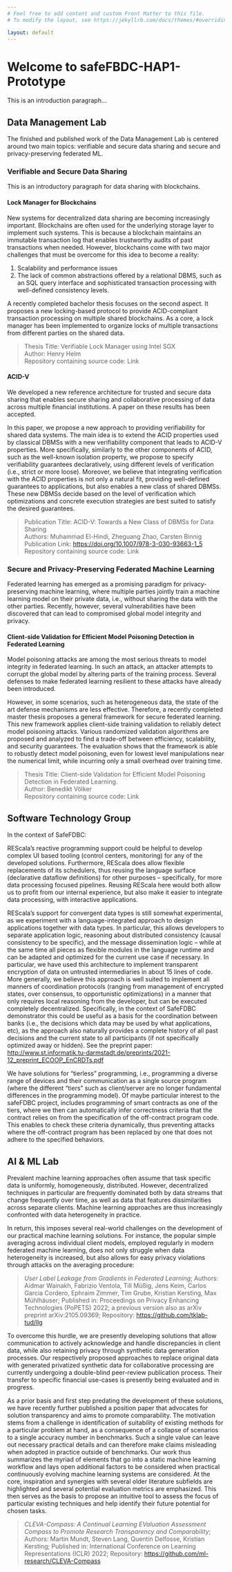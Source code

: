 ```yaml
---
# Feel free to add content and custom Front Matter to this file.
# To modify the layout, see https://jekyllrb.com/docs/themes/#overriding-theme-defaults

layout: default
---
```


# Welcome to safeFBDC-HAP1-Prototype

This is an introduction paragraph...

## Data Management Lab

The finished and published work of the Data Management Lab is centered around two main topics: verifiable and secure data sharing and secure and privacy-preserving federated ML.

### Verifiable and Secure Data Sharing

This is an introductory paragraph for data sharing with blockchains.

#### Lock Manager for Blockchains

New systems for decentralized data sharing are becoming increasingly important. Blockchains are often used for the underlying storage layer to implement such systems. This is because a blockchain maintains an immutable transaction log that enables trustworthy audits of past transactions when needed. However, blockchains come with two major challenges that must be overcome for this idea to become a reality:

1. Scalability and performance issues
2. The lack of common abstractions offered by a relational DBMS, such as an SQL query interface and sophisticated transaction processing with well-defined consistency levels.

A recently completed bachelor thesis focuses on the second aspect. It proposes a new locking-based protocol to provide ACID-compliant transaction processing on multiple shared blockchains. As a core, a lock manager has been implemented to organize locks of multiple transactions from different parties on the shared data.

> Thesis Title: Verifiable Lock Manager using Intel SGX\
> Author: Henry Helm\
> Repository containing source code: Link

#### ACID-V

We developed a new reference architecture for trusted and secure data sharing that enables secure sharing and collaborative processing of data across multiple financial institutions. A paper on these results has been accepted.

In this paper, we propose a new approach to providing verifiability for shared data systems. The main idea is to extend the ACID properties used by classical DBMSs with a new verifiability component that leads to ACID-V properties. More specifically, similarly to the other components of ACID, such as the well-known isolation property, we propose to specify verifiability guarantees declaratively, using different levels of verification (i.e., strict or more loose). Moreover, we believe that integrating verification with the ACID properties is not only a natural fit, providing well-defined guarantees to applications, but also enables a new class of shared DBMSs. These new DBMSs decide based on the level of verification which optimizations and concrete execution strategies are best suited to satisfy the desired guarantees.

> Publication Title: ACID-V: Towards a New Class of DBMSs for Data Sharing\
> Authors: Muhammad El-Hindi, Zheguang Zhao, Carsten Binnig\
> Publication Link: <https://doi.org/10.1007/978-3-030-93663-1_5>\
> Repository containing source code: Link

### Secure and Privacy-Preserving Federated Machine Learning

Federated learning has emerged as a promising paradigm for privacy-preserving machine learning, where multiple parties jointly train a machine learning model on their private data, i.e., without sharing the data with the other parties. Recently, however, several vulnerabilities have been discovered that can lead to compromised global model integrity and privacy.

#### Client-side Validation for Efficient Model Poisoning Detection in Federated Learning

Model poisoning attacks are among the most serious threats to model integrity in federated learning. In such an attack, an attacker attempts to corrupt the global model by altering parts of the training process. Several defenses to make federated learning resilient to these attacks have already been introduced.

However, in some scenarios, such as heterogeneous data, the state of the art defense mechanisms are less effective. Therefore, a recently completed master thesis proposes a general framework for secure federated learning. This new framework applies client-side training validation to reliably detect model poisoning attacks. Various randomized validation algorithms are proposed and analyzed to find a trade-off between efficiency, scalability, and security guarantees. The evaluation shows that the framework is able to robustly detect model poisoning, even for lowest level manipulations near the numerical limit, while incurring only a small overhead over training time.

> Thesis Title: Client-side Validation for Efficient Model Poisoning Detection in Federated Learning.\
> Author: Benedikt Völker\
> Repository containing source code: Link

## Software Technology Group

In the context of SafeFDBC:

REScala’s reactive programming support could be helpful to develop complex UI based tooling (control centers, monitoring) for any of the developed solutions. Furthermore, REScala does allow flexible replacements of its schedulers, thus reusing the language surface (declarative dataflow definitions) for other purposes – specifically, for more data processing focused pipelines. Reusing REScala here would both allow us to profit from our internal experience, but also make it easier to integrate data processing, with interactive applications.

REScala’s support for convergent data types is still somewhat experimental, as we experiment with a language-integrated approach to design applications together with data types. In particular, this allows developers to separate application logic, reasoning about distributed consistency (causal consistency to be specific), and the message dissemination logic – while at the same time all pieces as flexible modules in the language runtime and can be adapted and optimized for the current use case if necessary. In particular, we have used this architecture to implement transparent encryption of data on untrusted intermediaries in about 15 lines of code. More generally, we believe this approach is well suited to implement all manners of coordination protocols (ranging from management of encrypted states, over consensus, to opportunistic optimizations) in a manner that only requires local reasoning from the developer, but can be executed completely decentralized. Specifically, in the context of SafeFDBC demonstrator this could be useful as a basis for the coordination between banks (i.e., the decisions which data may be used by what applications, etc), as the approach also naturally provides a complete history of all past decisions and the current state to all participants (if not specifically optimized away or hidden). See the preprint paper: http://www.st.informatik.tu-darmstadt.de/preprints/2021-12_preprint_ECOOP_EnCRDTs.pdf

We have solutions for “tierless” programming, i.e., programming a diverse range of devices and their communication as a single source program (where the different “tiers” such as client/server are no longer fundamental differences in the programming model). Of maybe particular interest to the safeFDBC project, includes programming of smart contracts as one of the tiers, where we then can automatically infer correctness criteria that the contract relies on from the specification of the off-contract program code. This enables to check these criteria dynamically, thus preventing attacks where the off-contract program has been replaced by one that does not adhere to the specified behaviors.



## AI & ML Lab
Prevalent machine learning approaches often assume that task specific data is uniformly, homogeneously, distributed. However, decentralized techniques in particular are frequently dominated both by data streams that change frequently over time, as well as data that features dissimilarities across separate clients. Machine learning approaches are thus increasingly confronted with data heterogeneity in practice.  

In return, this imposes several real-world challenges on the development of our practical machine learning solutions. For instance, the popular simple averaging across individual client models, employed regularly in modern federated machine learning, does not only struggle when data heterogeneity is increased, but also allows for easy privacy violations  through attacks on the averaging procedure:

> *User Label Leakage from Gradients in Federated Learning*;
> Authors: Aidmar Wainakh, Fabrizio Ventola, Till Müßig, Jens Keim, Carlos Garcia Cordero, Ephraim Zimmer, Tim Grube, Kristian Kersting, Max Mühlhäuser;
> Published in: Proceedings on Privacy Enhancing Technologies (PoPETS) 2022; a previous version also as arXiv preprint arXiv:2105.09369;
> Repository: https://github.com/tklab-tud/llg

 To overcome this hurdle, we are presently developing solutions that allow communication to actively acknowledge and handle discrepancies in client data, while also retaining privacy through synthetic data generation processes. Our respectively proposed approaches to replace original data with generated privatized synthetic data for collaborative processing are currently undergoing a double-blind peer-review publication process.  Their transfer to specific financial use-cases is presently being evaluated and in progress. 

As a prior basis and first step predating the development of these solutions, we have recently further published a position paper that advocates for solution transparency and aims to promote comparability. The motivation stems from a challenge in identification of suitability of existing methods for a particular problem at hand, as a consequence of a collapse of scenarios to a single accuracy number in benchmarks. Such a single value can leave out necessary practical details and can therefore make claims misleading when adopted in practice outside of benchmarks.
Our work thus summarizes the myriad of elements that go into a static machine learning workflow and lays open additional factors to be considered when practical continuously evolving machine learning systems are considered. At the core, inspiration and synergies with several older literature subfields are highlighted and several potential evaluation metrics are emphasized. This then serves as the basis to propose an intuitive tool to assess the focus of particular existing techniques and help identify their future potential for chosen tasks. 

> *CLEVA-Compass:  A Continual Learning EValuation Assessment Compass to Promote Research Transparency and Comparability*;
> Authors: Martin Mundt, Steven Lang, Quentin Delfosse, Kristian Kersting;
> Published in: International Conference on Learning Representations (ICLR) 2022;
> Repository: https://github.com/ml-research/CLEVA-Compass 
